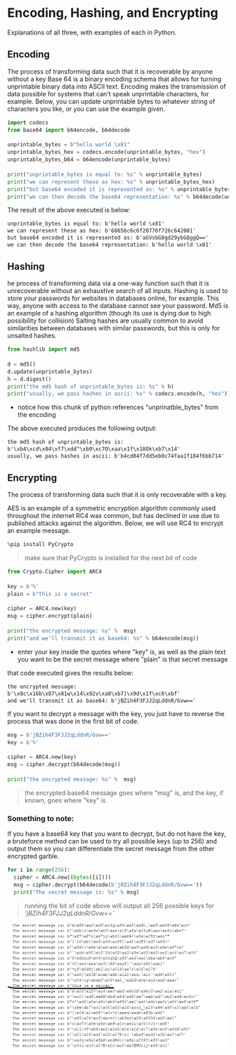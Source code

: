 # Encoding, Hashing, and Encrypting
Explanations of all three, with examples of each in Python.


## Encoding
The process of transforming data such that it is recoverable by anyone without a key
Base 64 is a binary encoding schema that allows for turning unprintable binary data into ASCII text. Encoding makes the transmission of data possible for systems that can't speak unprintable characters, for example.
Below, you can update unprintable bytes to whatever string of characters you like, or you can use the example given.
``` python
import codecs
from base64 import b64encode, b64decode

unprintable_bytes = b"hello world \x81"
unprintable_bytes_hex = codecs.encode(unprintable_bytes, "hex")
unprintable_bytes_b64 = b64encode(unprintable_bytes)

print("unprintable_bytes is equal to: %s" % unprintable_bytes)
print("we can represent these as hex: %s" % unprintable_bytes_hex)
print("but base64 encoded it is represented as: %s" % unprintable_bytes_b64)
print("we can then decode the base64 representation: %s" % b64decode(unprintable_bytes_b64))
```
The result of the above executed is below:
```
unprintable_bytes is equal to: b'hello world \x81'
we can represent these as hex: b'68656c6c6f20776f726c642081'
but base64 encoded it is represented as: b'aGVsbG8gd29ybGQggQ=='
we can then decode the base64 representation: b'hello world \x81'
```
## Hashing

he process of transforming data via a one-way function such that it is unrecoverable without an exhaustive search of all inputs. Hashing is used to store your passwords for websites in databases online, for example. This way, anyone with access to the database cannot see your password. Md5 is an example of a hashing algorithm (though its use is dying due to high possibility for collision)
Salting hashes are usually common to avoid similarities between databases with similar passwords, but this is only for unsalted hashes.

``` python
from hashlib import md5

d = md5()
d.update(unprintable_bytes)
h = d.digest()
print("the md5 hash of unprintable_bytes is: %s" % h)
print("usually, we pass hashes in ascii: %s" % codecs.encode(h, "hex"))
```
- notice how this chunk of python references "unprinatble_bytes" from the encoding

The above executed produces the following output:
```
the md5 hash of unprintable_bytes is: b'\xb4\xcd\x04\xf7\xdd^\xb0\xc7O\xaa\x1f\x18Ok\xb7\x14'
usually, we pass hashes in ascii: b'b4cd04f7dd5eb0c74faa1f184f6bb714'
```
## Encrypting
The process of transforming data such that it is only recoverable with a key.

AES is an example of a symmetric encryption algorithm commonly used throughout the internet RC4 was common, but has declined in use due to published attacks against the algorithm. Below, we will use RC4 to encrypt an example message.
``` python
%pip install PyCrypto
```
> make sure that PyCrypto is installed for the next bit of code

``` python
from Crypto.Cipher import ARC4

key = b'%'
plain = b"this is a secret"

cipher = ARC4.new(key)
msg = cipher.encrypt(plain)

print("the encrypted message: %s" %  msg)
print("and we'll transmit it as base64: %s" % b64encode(msg))
```
- enter your key inside the quotes where "key" is, as well as the plain text you want to be the secret message where "plain" is that secret message

that code executed gives the results below:
```
the encrypted message: b'\x8c\x16b\x87\x81w\x14\x92v\xa8\xb7]\x9d\x1f\xc6\xbf'
and we'll transmit it as base64: b'jBZih4F3FJJ2qLddnR/Gvw=='
```

If you want to decrypt a message with the key, you just have to reverse the process that was done in the first bit of code.
``` python
msg = b'jBZih4F3FJJ2qLddnR/Gvw=='
key = b'%'

cipher = ARC4.new(key)
msg = cipher.decrypt(b64decode(msg))

print("the encrypted message: %s" %  msg)
```
> the encrypted base64 message goes where "msg" is, and the key, if known, goes where "key" is

### Something to note:
If you have a base64 key that you want to decrypt, but do not have the key, a bruteforce method can be used to try all possible keys (up to 256) and output them so you can differentiate the secret message from the other encrypted garble.
``` python
for i in range(256):
  cipher = ARC4.new((bytes([i])))
  msg = cipher.decrypt(b64decode(b'jBZih4F3FJJ2qLddnR/Gvw=='))
  print("The secret message is: %s" % msg)
```
> running the bit of code above will output all 256 possible keys for  *'jBZih4F3FJJ2qLddnR/Gvw=='*

<img src="images/snapshotpythondecryption.png" width="500">

